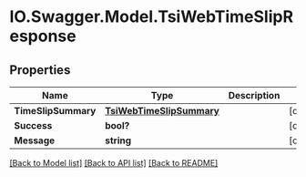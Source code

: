 # IO.Swagger.Model.TsiWebTimeSlipResponse
## Properties

Name | Type | Description | Notes
------------ | ------------- | ------------- | -------------
**TimeSlipSummary** | [**TsiWebTimeSlipSummary**](TsiWebTimeSlipSummary.md) |  | [optional] 
**Success** | **bool?** |  | [optional] 
**Message** | **string** |  | [optional] 

[[Back to Model list]](../README.md#documentation-for-models) [[Back to API list]](../README.md#documentation-for-api-endpoints) [[Back to README]](../README.md)

